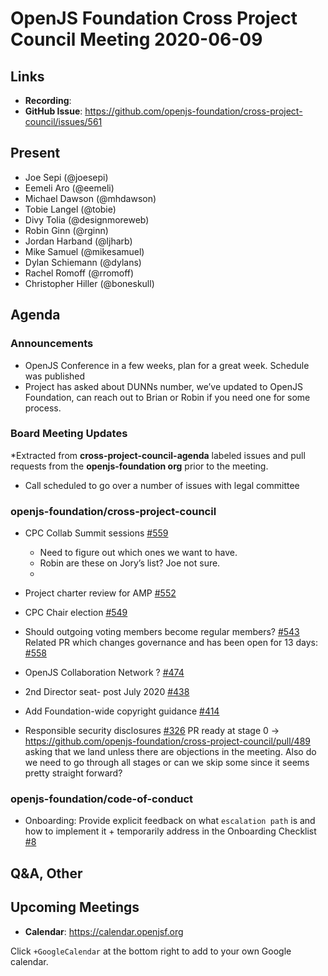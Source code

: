 # OpenJS Foundation Cross Project Council Meeting 2020-06-09

## Links

* **Recording**:
* **GitHub Issue**: https://github.com/openjs-foundation/cross-project-council/issues/561

## Present

* Joe Sepi (@joesepi)
* Eemeli Aro (@eemeli)
* Michael Dawson (@mhdawson)
* Tobie Langel (@tobie)
* Divy Tolia (@designmoreweb)
* Robin Ginn (@rginn)
* Jordan Harband (@ljharb)
* Mike Samuel (@mikesamuel)
* Dylan Schiemann (@dylans)
* Rachel Romoff (@rromoff)
* Christopher Hiller (@boneskull)

## Agenda

### Announcements

* OpenJS Conference in a few weeks, plan for a great week. Schedule was published
* Project has asked about DUNNs number, we’ve updated to OpenJS Foundation, can
  reach out to Brian or Robin if you need one for some process.


### Board Meeting Updates
 
*Extracted from **cross-project-council-agenda** labeled issues and pull requests from the **openjs-foundation org** prior to the meeting.

* Call scheduled to go over a number of issues with legal committee

### openjs-foundation/cross-project-council

* CPC Collab Summit sessions [#559](https://github.com/openjs-foundation/cross-project-council/issues/559)
  * Need to figure out which ones we want to have.
  * Robin are these on Jory’s list? Joe not sure.
  * 

* Project charter review for AMP [#552](https://github.com/openjs-foundation/cross-project-council/issues/552)

* CPC Chair election [#549](https://github.com/openjs-foundation/cross-project-council/issues/549)

* Should outgoing voting members become regular members? [#543](https://github.com/openjs-foundation/cross-project-council/issues/543)
Related PR which changes governance and has been open for 13 days:
[#558](https://github.com/openjs-foundation/cross-project-council/pull/558)

* OpenJS Collaboration Network ? [#474](https://github.com/openjs-foundation/cross-project-council/issues/474)

* 2nd Director seat- post July 2020 [#438](https://github.com/openjs-foundation/cross-project-council/issues/438)

* Add Foundation-wide copyright guidance [#414](https://github.com/openjs-foundation/cross-project-council/pull/414)

* Responsible security disclosures [#326](https://github.com/openjs-foundation/cross-project-council/issues/326)
PR ready at stage 0 -> https://github.com/openjs-foundation/cross-project-council/pull/489 asking that we land unless there are objections in the meeting.  Also do we need to go through all stages or can we skip some since it seems pretty straight forward?

### openjs-foundation/code-of-conduct

* Onboarding: Provide explicit feedback on what `escalation path` is and how to implement it + temporarily address in the Onboarding Checklist [#8](https://github.com/openjs-foundation/code-of-conduct/issues/8)



## Q&A, Other

## Upcoming Meetings

* **Calendar**: https://calendar.openjsf.org

Click `+GoogleCalendar` at the bottom right to add to your own Google calendar.

